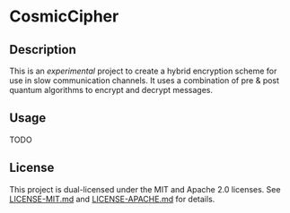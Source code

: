 # CosmicCipher

## Description

This is an *experimental* project to create a hybrid encryption scheme for use in slow communication channels.
It uses a combination of pre & post quantum algorithms to encrypt and decrypt messages.

## Usage

TODO

## License

This project is dual-licensed under the MIT and Apache 2.0 licenses. See [LICENSE-MIT.md](LICENSE-MIT.md) and [LICENSE-APACHE.md](LICENSE-APACHE.md) for details.